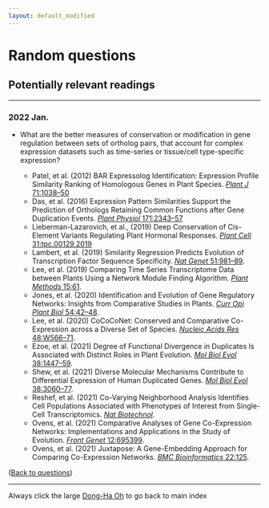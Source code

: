 ```yaml
---
layout: default_modified
---
```


# Random questions

## Potentially relevant readings
___

### 2022 Jan.

- What are the better measures of conservation or modification in gene regulation between sets of ortholog pairs, that account for complex expression datasets such as time-series or tissue/cell type-specific expression?

	- Patel, et al. (2012) BAR Expressolog Identification: Expression Profile Similarity Ranking of Homologous Genes in Plant Species. [_Plant J_ 71:1038–50](https://doi.org/10.1111/j.1365-313X.2012.05055.x)
	- Das, et al. (2016) Expression Pattern Similarities Support the Prediction of Orthologs Retaining Common Functions after Gene Duplication Events. [_Plant Physiol_ 171:2343–57](https://doi.org/10.1104/pp.15.01207)
	- Lieberman-Lazarovich, et al., (2019) Deep Conservation of Cis-Element Variants Regulating Plant Hormonal Responses. [_Plant Cell_ 31:tpc.00129.2019](https://doi.org/10.1105/tpc.19.00129)
	- Lambert, et al. (2019) Similarity Regression Predicts Evolution of Transcription Factor Sequence Specificity. [_Nat Genet_ 51:981–89](https://doi.org/10.1038/s41588-019-0411-1).
	- Lee, et al. (2019) Comparing Time Series Transcriptome Data between Plants Using a Network Module Finding Algorithm. [_Plant Methods_ 15:61](https://doi.org/10.1186/s13007-019-0440-x).
	- Jones, et al. (2020) Identification and Evolution of Gene Regulatory Networks: Insights from Comparative Studies in Plants. [_Curr Opi Plant Biol_ 54:42–48](https://doi.org/10.1016/j.pbi.2019.12.008).
	- Lee, et al. (2020) CoCoCoNet: Conserved and Comparative Co-Expression across a Diverse Set of Species. [_Nucleic Acids Res_ 48:W566–71](https://doi.org/10.1093/nar/gkaa348).
	- Ezoe, et al. (2021) Degree of Functional Divergence in Duplicates Is Associated with Distinct Roles in Plant Evolution. [_Mol Biol Evol_ 38:1447–59](https://doi.org/10.1093/molbev/msaa302).
	- Shew, et al. (2021) Diverse Molecular Mechanisms Contribute to Differential Expression of Human Duplicated Genes. [_Mol Biol Evol_ 38:3060–77](https://doi.org/10.1093/molbev/msab131).
	- Reshef, et al. (2021) Co-Varying Neighborhood Analysis Identifies Cell Populations Associated with Phenotypes of Interest from Single-Cell Transcriptomics. [_Nat Biotechnol_](https://doi.org/10.1038/s41587-021-01066-4).
	- Ovens, et al. (2021) Comparative Analyses of Gene Co-Expression Networks: Implementations and Applications in the Study of Evolution. [_Front Genet_ 12:695399](https://doi.org/10.3389/fgene.2021.695399).
	- Ovens, et al. (2021) Juxtapose: A Gene-Embedding Approach for Comparing Co-Expression Networks. [_BMC Bioinformatics_ 22:125](https://doi.org/10.1186/s12859-021-04055-1).

([Back to questions](random.md))

___
Always click the large [Dong-Ha Oh](index.md) to go back to main index
